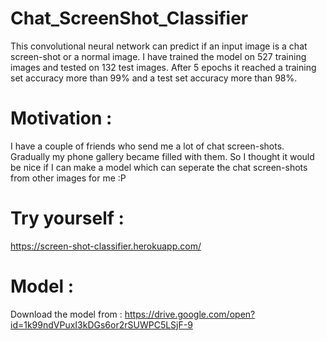 # Chat_ScreenShot_Classifier
This convolutional neural network can predict if an input image is a chat screen-shot or a normal image. I have trained the model on 527 training images and tested on 132 test images. After 5 epochs it reached a training set accuracy more than 99% and a test set accuracy more than 98%. 

# Motivation : 
I have a couple of friends who send me a lot of chat screen-shots. Gradually my phone gallery became filled with them. So I thought it would be nice if I can make a model which can seperate the chat screen-shots from other images for me :P 

# Try yourself :
https://screen-shot-classifier.herokuapp.com/

# Model :
Download the model from : https://drive.google.com/open?id=1k99ndVPuxI3kDGs6or2rSUWPC5LSjF-9

